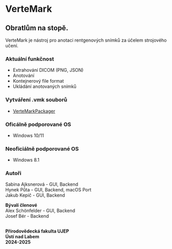 # VerteMark
## Obratlům na stopě.

VerteMark je nástroj pro anotaci rentgenových snímků za účelem strojového učení.

### Aktuální funkčnost
* Extrahování DICOM (PNG, JSON)
* Anotování
* Kontejnerový file format
* Ukládání anotovaných snímků

### Vytváření .vmk souborů
* [VerteMarkPackager](https://github.com/hnklp/VerteMarkPackager)

### Oficálně podporované OS
* Windows 10/11

### Neoficiálně podporované OS
* Windows 8.1
  
### Autoři

Sabina Ajksnerová - GUI, Backend\
Hynek Půta - GUI, Backend, macOS Port\
Jakub Kepič - GUI, Backend

**Bývalí členové**\
Alex Schönfelder -  GUI, Backend\
Josef Bér - Backend

##

**Přírodovědecká fakulta UJEP\
Ústí nad Labem\
2024-2025**
